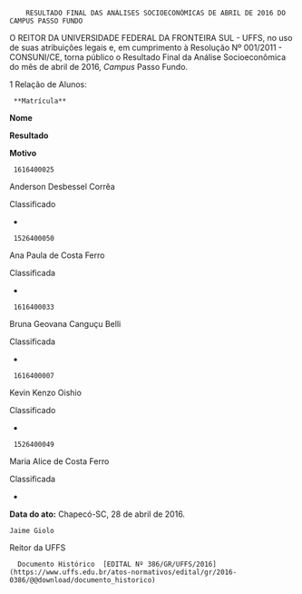         RESULTADO FINAL DAS ANÁLISES SOCIOECONÔMICAS DE ABRIL DE 2016 DO CAMPUS PASSO FUNDO  

O REITOR DA UNIVERSIDADE FEDERAL DA FRONTEIRA SUL - UFFS, no uso de suas atribuições legais e, em cumprimento à Resolução Nº 001/2011 - CONSUNI/CE, torna público o Resultado Final da Análise Socioeconômica do mês de abril de 2016, *Campus* Passo Fundo.

 1 Relação de Alunos:

     **Matrícula**

   **Nome**

   **Resultado**

   **Motivo**

     1616400025

   Anderson Desbessel Corrêa

   Classificado

   -

     1526400050

   Ana Paula de Costa Ferro

   Classificada

   -

     1616400033

   Bruna Geovana Canguçu Belli

   Classificada

   -

     1616400007

   Kevin Kenzo Oishio

   Classificado

   -

     1526400049

   Maria Alice de Costa Ferro

   Classificada

   -

      

   **Data do ato:** Chapecó-SC, 28 de abril de 2016.   
 

    Jaime Giolo   
 Reitor da UFFS 

      Documento Histórico  [EDITAL Nº 386/GR/UFFS/2016](https://www.uffs.edu.br/atos-normativos/edital/gr/2016-0386/@@download/documento_historico)     
      